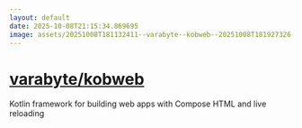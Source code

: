 ```yaml
---
layout: default
date: 2025-10-08T21:15:34.869695
image: assets/20251008T181132411--varabyte--kobweb--20251008T181927326--cropped.png
---
```


# [varabyte/kobweb](https://github.com/varabyte/kobweb)

Kotlin framework for building web apps with Compose HTML and live reloading
